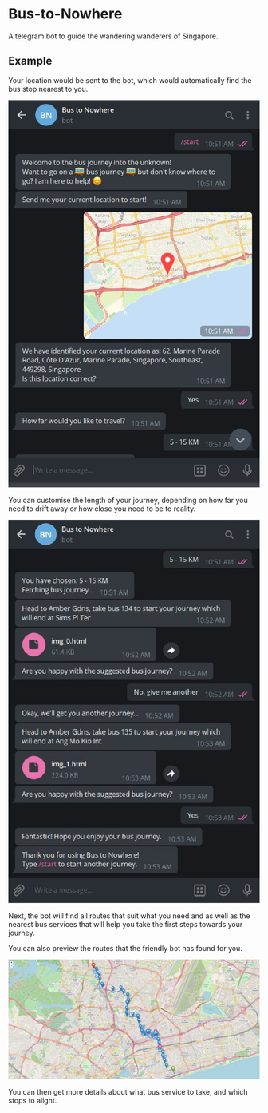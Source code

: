 # Bus-to-Nowhere

A telegram bot to guide the wandering wanderers of Singapore.

## Example

Your location would be sent to the bot, which would automatically find the bus stop nearest to you.

![first command](https://raw.githubusercontent.com/onefangg/Bus-to-Nowhere/main/examples/first.jpg)

You can customise the length of your journey, depending on how far you need to drift away or how close you need to be to reality.

![second command](https://raw.githubusercontent.com/onefangg/Bus-to-Nowhere/main/examples/second.jpg)

Next, the bot will find all routes that suit what you need and as well as the nearest bus services that will help you take the first steps towards your journey.

You can also preview the routes that the friendly bot has found for you.

![routes](https://raw.githubusercontent.com/onefangg/Bus-to-Nowhere/main/examples/route.JPG)

You can then get more details about what bus service to take, and which stops to alight.
